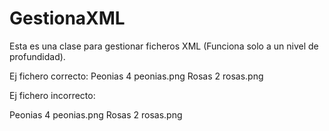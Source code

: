 # GestionaXML
Esta es una clase para gestionar ficheros XML (Funciona solo a un nivel de profundidad).

Ej fichero correcto:
 <Productos>
   <Producto>
       <Nombre>Peonias</Nombre>
       <Precio>4</Precio>
       <Icono>peonias.png</Icono>
   </Producto>
   <Producto>
       <Nombre>Rosas</Nombre>
       <Precio>2</Precio>
       <Icono>rosas.png</Icono>
   </Producto>
  </Productos>
 
Ej fichero incorrecto:
 
 <Productos>
   <Producto>
       <flor>
           <Nombre>Peonias</Nombre>
           <Precio>4</Precio>
           <Icono>peonias.png</Icono>
       </flor>
   </Producto>
   <Producto>
       <flor>
           <Nombre>Rosas</Nombre>
           <Precio>2</Precio>
           <Icono>rosas.png</Icono>
       </flor>
   </Producto>
  </Productos>
